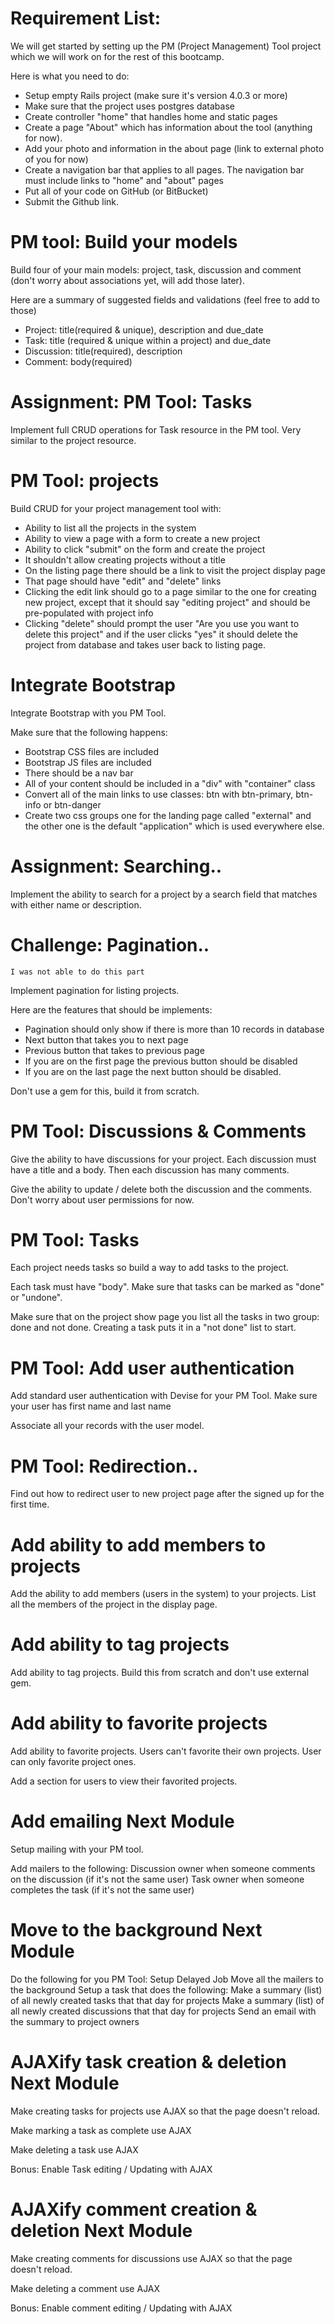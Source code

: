 # Requirement List:

We will get started by setting up the PM (Project Management) Tool project which we will work on for the rest of this bootcamp.

Here is what you need to do:
* Setup empty Rails project (make sure it's version 4.0.3 or more)
* Make sure that the project uses postgres database
* Create controller "home" that handles home and static pages
* Create a page "About" which has information about the tool (anything for now). 
* Add your photo and information in the about page (link to external photo of you for now)
* Create a navigation bar that applies to all pages. The navigation bar must include links to "home" and "about" pages
* Put all of your code on GitHub (or BitBucket)
* Submit the Github link.

# PM tool: Build your models

Build four of your main models: project, task, discussion and comment (don't worry about associations yet, will add those later).

Here are a summary of suggested fields and validations (feel free to add to those)

* Project: title(required & unique), description and due_date
* Task: title (required & unique within a project) and due_date
* Discussion: title(required), description
* Comment: body(required)

# Assignment: PM Tool: Tasks

Implement full CRUD operations for Task resource in the PM tool. Very similar to the project resource.

# PM Tool: projects

Build CRUD for your project management tool with:
* Ability to list all the projects in the system
* Ability to view a page with a form to create a new project
* Ability to click "submit" on the form and create the project
* It shouldn't allow creating projects without a title
* On the listing page there should be a link to visit the project display page
* That page should have "edit" and "delete" links
* Clicking the edit link should go to a page similar to the one for creating new project, except that it should say "editing project" and should be pre-populated with project info
* Clicking "delete" should prompt the user "Are you use you want to delete this project" and if the user clicks "yes" it should delete the project from database and takes user back to listing page.

# Integrate Bootstrap

Integrate Bootstrap with you PM Tool. 

Make sure that the following happens:
* Bootstrap CSS files are included
* Bootstrap JS files are included
* There should be a nav bar
* All of your content should be included in a "div" with "container" class
* Convert all of the main links to use classes: btn with btn-primary, btn-info or btn-danger
* Create two css groups one for the landing page called "external" and the other one is the default "application" which is used everywhere else.

# Assignment: Searching..

Implement the ability to search for a project by a search field that matches with either name or description.

# Challenge: Pagination..
```
I was not able to do this part
```

Implement pagination for listing projects.

Here are the features that should be implements:
* Pagination should only show if there is more than 10 records in database
* Next button that takes you to next page
* Previous button that takes to previous page
* If you are on the first page the previous button should be disabled
* If you are on the last page the next button should be disabled.

Don't use a gem for this, build it from scratch.

# PM Tool: Discussions & Comments

Give the ability to have discussions for your project. Each discussion must have a title and a body. Then each discussion has many comments.

Give the ability to update / delete both the discussion and the comments. Don't worry about user permissions for now.

# PM Tool: Tasks

Each project needs tasks so build a way to add tasks to the project.

Each task must have "body". Make sure that tasks can be marked as "done" or "undone".

Make sure that on the project show page you list all the tasks in two group: done and not done. Creating a task puts it in a "not done" list to start.

# PM Tool: Add user authentication

Add standard user authentication with Devise for your PM Tool. Make sure your user has first name and last name

Associate all your records with the user model.

# PM Tool: Redirection..

Find out how to redirect user to new project page after the signed up for the first time.

# Add ability to add members to projects

Add the ability to add members (users in the system) to your projects. List all the members of the project in the display page.

# Add ability to tag projects

Add ability to tag projects. Build this from scratch and don't use external gem.

# Add ability to favorite projects

Add ability to favorite projects. Users can't favorite their own projects. User can only favorite project ones.

Add a section for users to view their favorited projects. 

# Add emailing Next Module

Setup mailing with your PM tool.

Add mailers to the following:
Discussion owner when someone comments on the discussion (if it's not the same user)
Task owner when someone completes the task (if it's not the same user)

# Move to the background Next Module

Do the following for you PM Tool:
Setup Delayed Job
Move all the mailers to the background
Setup a task that does the following:
Make a summary (list) of all newly created tasks that that day for projects
Make a summary (list) of all newly created discussions that that day for projects
Send an email with the summary to project owners

# AJAXify task creation & deletion Next Module

Make creating tasks for projects use AJAX so that the page doesn't reload.

Make marking a task as complete use AJAX

Make deleting a task use AJAX

Bonus: Enable Task editing / Updating with AJAX

# AJAXify comment creation & deletion Next Module

Make creating comments for discussions use AJAX so that the page doesn't reload.

Make deleting a comment use AJAX

Bonus: Enable comment editing / Updating with AJAX



